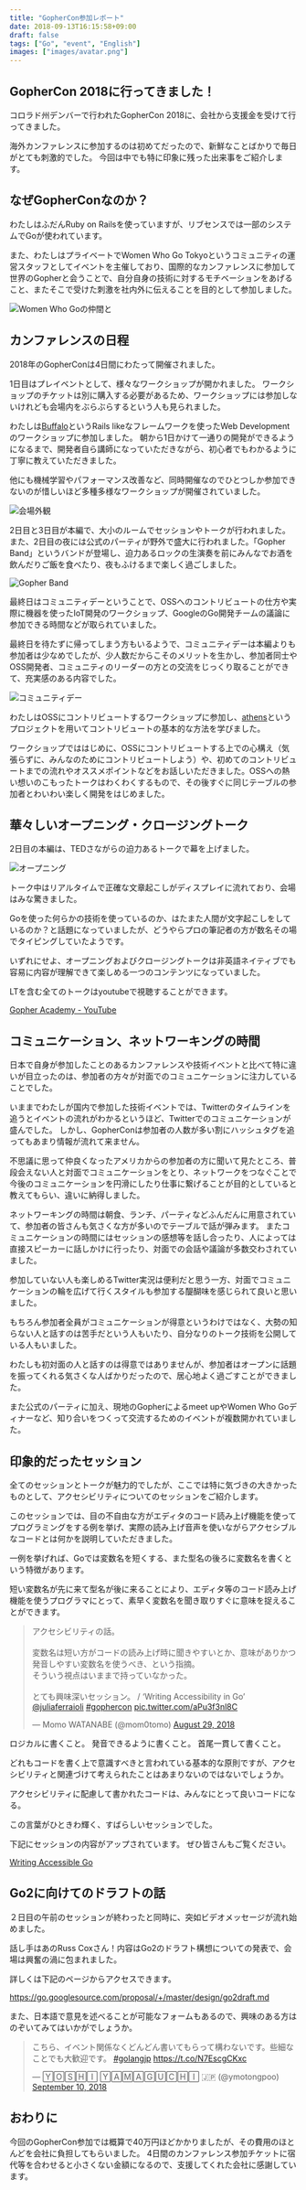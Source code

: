 ```yaml
---
title: "GopherCon参加レポート"
date: 2018-09-13T16:15:58+09:00
draft: false
tags: ["Go", "event", "English"]
images: ["images/avatar.png"]
---
```

## GopherCon 2018に行ってきました！
コロラド州デンバーで行われたGopherCon 2018に、会社から支援金を受けて行ってきました。

海外カンファレンスに参加するのは初めてだったので、新鮮なことばかりで毎日がとても刺激的でした。 今回は中でも特に印象に残った出来事をご紹介します。

## なぜGopherConなのか？
わたしはふだんRuby on Railsを使っていますが、リブセンスでは一部のシステムでGoが使われています。

また、わたしはプライベートでWomen Who Go Tokyoというコミュニティの運営スタッフとしてイベントを主催しており、国際的なカンファレンスに参加して世界のGopherと会うことで、自分自身の技術に対するモチベーションをあげること、またそこで受けた刺激を社内外に伝えることを目的として参加しました。


![Women Who Goの仲間と](/images/articles/gophercon2018/1.jpg)

## カンファレンスの日程
2018年のGopherConは4日間にわたって開催されました。

1日目はプレイベントとして、様々なワークショップが開かれました。
ワークショップのチケットは別に購入する必要があるため、ワークショップには参加しないけれども会場内をぶらぶらするという人も見られました。

わたしは[Buffalo](https://github.com/gobuffalo/buffalo)というRails likeなフレームワークを使ったWeb Developmentのワークショップに参加しました。
朝から1日かけて一通りの開発ができるようになるまで、開発者自ら講師になっていただきながら、初心者でもわかるように丁寧に教えていただきました。

他にも機械学習やパフォーマンス改善など、同時開催なのでひとつしか参加できないのが惜しいほど多種多様なワークショップが開催されていました。


![会場外観](/images/articles/gophercon2018/2.jpg)

2日目と3日目が本編で、大小のルームでセッションやトークが行われました。
また、2日目の夜には公式のパーティが野外で盛大に行われました。「Gopher Band」というバンドが登場し、迫力あるロックの生演奏を前にみんなでお酒を飲んだりご飯を食べたり、夜もふけるまで楽しく過ごしました。


![Gopher Band](/images/articles/gophercon2018/3.png)

最終日はコミュニティデーということで、OSSへのコントリビュートの仕方や実際に機器を使ったIoT開発のワークショップ、GoogleのGo開発チームの議論に参加できる時間などが取られていました。

最終日を待たずに帰ってしまう方もいるようで、コミュニティデーは本編よりも参加者は少なめでしたが、少人数だからこそのメリットを生かし、参加者同士やOSS開発者、コミュニティのリーダーの方との交流をじっくり取ることができて、充実感のある内容でした。

![コミュニティデー](/images/articles/gophercon2018/4.png)

わたしはOSSにコントリビュートするワークショップに参加し、[athens](https://github.com/gomods/athens)というプロジェクトを用いてコントリビュートの基本的な方法を学びました。

ワークショップでははじめに、OSSにコントリビュートする上での心構え（気張らずに、みんなのためにコントリビュートしよう）や、初めてのコントリビュートまでの流れやオススメポイントなどをお話しいただきました。OSSへの熱い想いのこもったトークはわくわくするもので、その後すぐに同じテーブルの参加者とわいわい楽しく開発をはじめました。

## 華々しいオープニング・クロージングトーク
2日目の本編は、TEDさながらの迫力あるトークで幕を上げました。

![オープニング](/images/articles/gophercon2018/5.png)

トーク中はリアルタイムで正確な文章起こしがディスプレイに流れており、会場はみな驚きました。

Goを使った何らかの技術を使っているのか、はたまた人間が文字起こしをしているのか？と話題になっていましたが、どうやらプロの筆記者の方が数名その場でタイピングしていたようです。

いずれにせよ、オープニングおよびクロージングトークは非英語ネイティブでも容易に内容が理解できて楽しめる一つのコンテンツになっていました。

LTを含む全てのトークはyoutubeで視聴することができます。

[Gopher Academy - YouTube](https://www.youtube.com/channel/UCx9QVEApa5BKLw9r8cnOFEA)

## コミュニケーション、ネットワーキングの時間
日本で自身が参加したことのあるカンファレンスや技術イベントと比べて特に違いが目立ったのは、参加者の方々が対面でのコミュニケーションに注力していることでした。

いままでわたしが国内で参加した技術イベントでは、Twitterのタイムラインを追うとイベントの流れがわかるというほど、Twitterでのコミュニケーションが盛んでした。
しかし、GopherConは参加者の人数が多い割にハッシュタグを追ってもあまり情報が流れて来ません。

不思議に思って仲良くなったアメリカからの参加者の方に聞いて見たところ、普段会えない人と対面でコミュニケーションをとり、ネットワークをつなぐことで今後のコミュニケーションを円滑にしたり仕事に繋げることが目的としていると教えてもらい、違いに納得しました。

ネットワーキングの時間は朝食、ランチ、パーティなどふんだんに用意されていて、参加者の皆さんも気さくな方が多いのでテーブルで話が弾みます。 またコミュニケーションの時間にはセッションの感想等を話し合ったり、人によっては直接スピーカーに話しかけに行ったり、対面での会話や議論が多数交わされていました。

参加していない人も楽しめるTwitter実況は便利だと思う一方、対面でコミュニケーションの輪を広げて行くスタイルも参加する醍醐味を感じられて良いと思いました。

もちろん参加者全員がコミュニケーションが得意というわけではなく、大勢の知らない人と話すのは苦手だという人もいたり、自分なりのトーク技術を公開している人もいました。

わたしも初対面の人と話すのは得意ではありませんが、参加者はオープンに話題を振ってくれる気さくな人ばかりだったので、居心地よく過ごすことができました。

また公式のパーティに加え、現地のGopherによるmeet upやWomen Who Goディナーなど、知り合いをつくって交流するためのイベントが複数開かれていました。

## 印象的だったセッション
全てのセッションとトークが魅力的でしたが、ここでは特に気づきの大きかったものとして、アクセシビリティについてのセッションをご紹介します。

このセッションでは、目の不自由な方がエディタのコード読み上げ機能を使ってプログラミングをする例を挙げ、実際の読み上げ音声を使いながらアクセシブルなコードとは何かを説明していただきました。

一例を挙げれば、Goでは変数名を短くする、また型名の後ろに変数名を書くという特徴があります。

短い変数名が先に来て型名が後に来ることにより、エディタ等のコード読み上げ機能を使うプログラマにとって、素早く変数名を聞き取りすぐに意味を捉えることができます。

<blockquote class="twitter-tweet"><p lang="ja" dir="ltr">アクセシビリティの話。<br><br>変数名は短い方がコードの読み上げ時に聞きやすいとか、意味がありかつ発音しやすい変数名を使うべき、という指摘。<br>そういう視点はいままで持っていなかった。<br><br>とても興味深いセッション。 / ‘Writing Accessibility in Go’ <a href="https://twitter.com/juliaferraioli?ref_src=twsrc%5Etfw">@juliaferraioli</a> <a href="https://twitter.com/hashtag/gophercon?src=hash&amp;ref_src=twsrc%5Etfw">#gophercon</a> <a href="https://t.co/aPu3f3nl8C">pic.twitter.com/aPu3f3nl8C</a></p>&mdash; Momo WATANABE (@mom0tomo) <a href="https://twitter.com/mom0tomo/status/1034826099463790592?ref_src=twsrc%5Etfw">August 29, 2018</a></blockquote> <script async src="https://platform.twitter.com/widgets.js" charset="utf-8"></script>

ロジカルに書くこと。
発音できるように書くこと。
首尾一貫して書くこと。

どれもコードを書く上で意識すべきと言われている基本的な原則ですが、アクセシビリティと関連づけて考えられたことはあまりないのではないでしょうか。

アクセシビリティに配慮して書かれたコードは、みんなにとって良いコードになる。

この言葉がひときわ輝く、すばらしいセッションでした。

下記にセッションの内容がアップされています。
ぜひ皆さんもご覧ください。

[Writing Accessible Go](https://www.juliaferraioli.com/presos/writing-accessible-go/)

## Go2に向けてのドラフトの話
２日目の午前のセッションが終わったと同時に、突如ビデオメッセージが流れ始めました。

話し手はあのRuss Coxさん！内容はGo2のドラフト構想についての発表で、会場は興奮の渦に包まれました。


詳しくは下記のページからアクセスできます。 

https://go.googlesource.com/proposal/+/master/design/go2draft.md

また、日本語で意見を述べることが可能なフォームもあるので、興味のある方はのぞいてみてはいかがでしょうか。

<blockquote class="twitter-tweet"><p lang="ja" dir="ltr">こちら、イベント関係なくどんどん書いてもらって構わないです。些細なことでも大歓迎です。 <a href="https://twitter.com/hashtag/golangjp?src=hash&amp;ref_src=twsrc%5Etfw">#golangjp</a> <a href="https://t.co/N7EscgCKxc">https://t.co/N7EscgCKxc</a></p>&mdash; 🅈🄾🅂🄷🄸 🅈🄰🄼🄰🄶🅄🄲🄷🄸 🇯🇵 (@ymotongpoo) <a href="https://twitter.com/ymotongpoo/status/1039291946731102208?ref_src=twsrc%5Etfw">September 10, 2018</a></blockquote> <script async src="https://platform.twitter.com/widgets.js" charset="utf-8"></script>

## おわりに
今回のGopherCon参加では概算で40万円ほどかかりましたが、その費用のほとんどを会社に負担してもらいました。
4日間のカンファレンス参加チケットに宿代等を合わせると小さくない金額になるので、支援してくれた会社に感謝しています。
